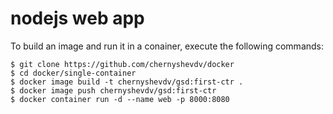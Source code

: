 # nodejs web app
To build an image and run it in a conainer, execute the following commands:
```
$ git clone https://github.com/chernyshevdv/docker
$ cd docker/single-container
$ docker image build -t chernyshevdv/gsd:first-ctr .
$ docker image push chernyshevdv/gsd:first-ctr
$ docker container run -d --name web -p 8000:8080
```